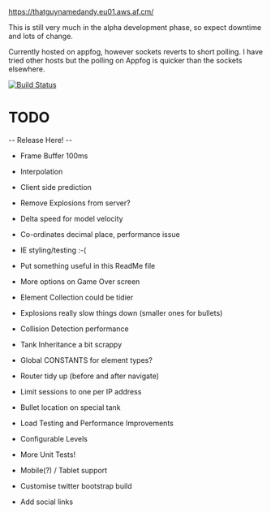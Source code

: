 https://thatguynamedandy.eu01.aws.af.cm/

This is still very much in the alpha development phase, so expect downtime and lots of change.

Currently hosted on appfog, however sockets reverts to short polling. I have tried other hosts but the polling on Appfog is quicker than the sockets elsewhere.

[![Build Status](https://travis-ci.org/thatguynamedandy/playground.png)](https://travis-ci.org/thatguynamedandy/playground)

TODO
====

-- Release Here! --
* Frame Buffer 100ms
* Interpolation
* Client side prediction
* Remove Explosions from server?
* Delta speed for model velocity
* Co-ordinates decimal place, performance issue

* IE styling/testing :-(
* Put something useful in this ReadMe file
* More options on Game Over screen
* Element Collection could be tidier
* Explosions really slow things down (smaller ones for bullets)
* Collision Detection performance
* Tank Inheritance a bit scrappy
* Global CONSTANTS for element types?
* Router tidy up (before and after navigate)
* Limit sessions to one per IP address
* Bullet location on special tank
* Load Testing and Performance Improvements
* Configurable Levels
* More Unit Tests!
* Mobile(?) / Tablet support
* Customise twitter bootstrap build
* Add social links

